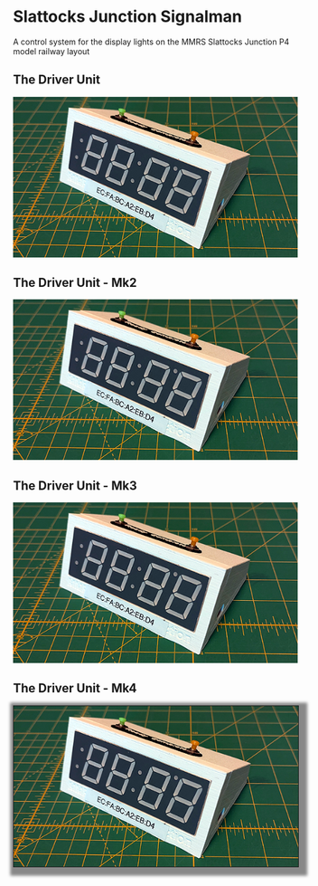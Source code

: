 # Slattocks Junction Signalman
A control system for the display lights on the MMRS Slattocks Junction P4 model railway layout
## The Driver Unit
![Driver unit](https://github.com/WebmasterMMRS/Slattocks_Junction_Signalman/blob/main/driver_unit.png 'The driver unit')

## The Driver Unit - Mk2
![Driver unit](driver_unit.png 'The driver unit')

## The Driver Unit - Mk3
<img src="driver_unit.png" alt="Driver unit"> 

## The Driver Unit - Mk4
<img src="driver_unit.png" alt="Driver unit" style="border:1px solid; box-shadow: 5px 5px 5px 10px #888;"> 
